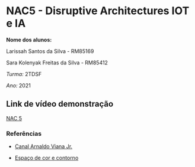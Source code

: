 # NAC5 - Disruptive Architectures IOT e IA

**Nome dos alunos:**

Larissah Santos da Silva - RM85169

Sara Kolenyak Freitas da Silva - RM85412

*Turma:* 2TDSF

*Ano:* 2021


## Link de vídeo demonstração

[NAC 5 ](https://youtu.be/7IuVLTH9UQQ)


### Referências 

* [Canal Arnaldo Viana Jr.](https://www.youtube.com/channel/UCb6MEkxngDA5E1XBs_zULgQ)

* [Espaço de cor e contorno](https://colab.research.google.com/drive/1siQQEIuJjNma0Rey3aAyf4bNMlK0O6E5)
